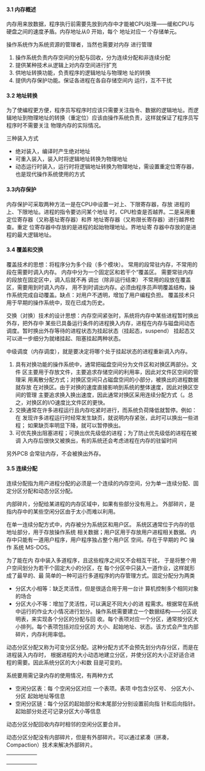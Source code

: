 #### 3.1 内存概述

内存用来放数据，程序执行前需要先放到内存中才能被CPU处理——缓和CPU与硬盘之间的速度矛盾。内存地址从0 开始，每个 地址对应一 个存储单元。

操作系统作为系统资源的管理者，当然也需要对内存 进行管理

1. 操作系统负责内存空间的分配与回收，分为连续分配和非连续分配
2. 提供某种技术从逻辑上对内存空间进行扩充
3. 供地址转换功能，负责程序的逻辑地址与物理地 址的转换
4. 提供内存保护功能。保证各进程在各自存储空间内 运行，互不干扰

#### 3.2 地址转换

为了使编程更方便，程序员写程序时应该只需要关注指令、数据的逻辑地址。而逻辑地址到物理地址的转换（重定位）应该由操作系统负责，这样就保证了程序员写程序时不需要关注 物理内存的实际情况。

三种装入方式

- 绝对装入，编译时产生绝对地址
- 可重入装入，装入时将逻辑地址转换为物理地址
- 动态运行时装入，运行时将逻辑地址转换为物理地址，需设置重定位寄存器，也是现代操作系统使用的方式

#### 3.3内存保护

内存保护可采取两种方法一是在CPU中设置一对上、下限寄存器，存放 进程的上、下限地址。进程的指令要访问某个地址 时，CPU检查是否越界。二是采用重定位寄存器（又称基址寄存器）和界 地址寄存器（又称限长寄存器）进行越界检查。重定 位寄存器中存放的是进程的起始物理地址。界地址寄 存器中存放的是进程的最大逻辑地址。

#### 3.4 覆盖和交换

覆盖技术的思想：将程序分为多个段（多个模块）。 常用的段常驻内存，不常用的段在需要时调入内存。 内存中分为一个固定区和若干个“覆盖区。 需要常驻内存的段放在固定区中，调入后就不再 调出（除非运行结束） 不常用的段放在覆盖区，需要用到时调入内存， 用不到时调出内存。必须由程序员声明覆盖结构，操作系统完成自动覆盖。缺点：对用户不透明，增加了用户编程负担。 覆盖技术只用于早期的操作系统中，现在已成为历史。

交换（对换）技术的设计思想：内存空间紧张时，系统将内存中某些进程暂时换出外存，把外存中 某些已具备运行条件的进程换入内存，进程在内存与磁盘间动态调度。暂时换出外存等待的进程状态为挂起状态（挂起态，suspend） 挂起态又可以进一步细分为就绪挂起、阻塞挂起两种状态。

中级调度（内存调度），就是要决定将哪个处于挂起状态的进程重新调入内存。

1. 具有对换功能的操作系统中，通常把磁盘空间分为文件区和对换区两部分。文件 区主要用于存放文件，主要追求存储空间的利用率，因此对文件区空间的管理采 用离散分配方式；对换区空间只占磁盘空间的小部分，被换出的进程数据就存放 在对换区。由于对换的速度直接影响到系统的整体速度，因此对换区空间的管理 主要追求换入换出速度，因此通常对换区采用连续分配方式（。总之，对换区的I/O速度比文件区的更快。
2.   交换通常在许多进程运行且内存吃紧时进行，而系统负荷降低就暂停。例如：在 发现许多进程运行时经常发生缺页，就说明内存紧张，此时可以换出一些进程； 如果缺页率明显下降，就可以暂停换出。
3.  可优先换出阻塞进程；可换出优先级低的进程；为了防止优先级低的进程在被调 入内存后很快又被换出，有的系统还会考虑进程在内存的驻留时间

另外PCB 会常驻内存，不会被换出外存。



#### 3.5 连续分配

连续分配指为用户进程分配的必须是一个连续的内存空间，分为单一连续分配、固定分区分配和动态分区分配。

内部碎片，分配给某进程的内存区域中，如果有些部分没有用上。 外部碎片，是指内存中的某些空闲分区由于太小而难以利用。

在单一连续分配方式中，内存被分为系统区和用户区。 系统区通常位于内存的低地址部分，用于存放操作系统 相关数据；用户区用于存放用户进程相关数据。 内存中只能有一道用户程序，用户程序独占整个用户区 空间。存在于早期的 PC 操作 系统 MS-DOS。

为了能在内 存中装入多道程序，且这些程序之间又不会相互干扰， 于是将整个用户空间划分为若干个固定大小的分区，在 每个分区中只装入一道作业，这样就形成了最早的、最 简单的一种可运行多道程序的内存管理方式。固定分配分为两类

- 分区大小相等：缺乏灵活性，但是很适合用于用一台计 算机控制多个相同对象的场合
- 分区大小不等：增加了灵活性，可以满足不同大小的进 程需求。根据常在系统中运行的作业大小情况进行划分。操作系统需要建立一个数据结构——分区说明表，来实现各个分区的分配与回 收。每个表项对应一个分区，通常按分区大小排列。每个表项包括对应分区的 大小、起始地址、状态。该方式会产生内部碎片，内存利用率低。

动态分区分配又称为可变分区分配。这种分配方式不会预先划分内存分区，而是在进程装入内存时， 根据进程的大小动态地建立分区，并使分区的大小正好适合进程的需要。因此系统分区的大小和数 目是可变的。

系统要用需记录内存的使用情况，有两种方式

- 空闲分区表：每 个空闲分区对应 一个表项。表项 中包含分区号、 分区大小、分区 起始地址等信息
- 空闲分区链：每个分区的起始部分和末尾部分分别设置前向指 针和后向指针。起始部分处还可记录分区大小等信息

动态分区分配回收内存时相邻的空闲分区要合并。

动态分区分配没有内部碎片，但是有外部碎片。可以通过紧凑（拼凑，Compaction）技术来解决外部碎片。

|      |      |      |      |      |
| ---- | ---- | ---- | ---- | ---- |
|      |      |      |      |      |
|      |      |      |      |      |
|      |      |      |      |      |
|      |      |      |      |      |

